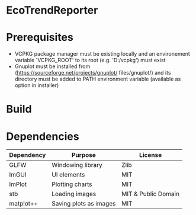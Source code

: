 # EcoTrendReporter

# Prerequisites

- VCPKG package manager must be existing locally and an environement variable
  'VCPKG_ROOT' to its root (e.g. 'D:/vcpkg') must exist 
- Gnuplot must be installed from (https://sourceforge.net/projects/gnuplot/ files/gnuplot/)
  and its directory must be added to PATH
  environment variable (available as option in installer)
  
# Build


# Dependencies

| Dependency| Purpose               | License
| --------  | --------------------- | ------- 
| GLFW      | Windowing library     | Zlib
| ImGUI     | UI elements           | MIT
| ImPlot    | Plotting charts       | MIT
| stb       | Loading images        | MIT & Public Domain
| matplot++ | Saving plots as images| MIT


